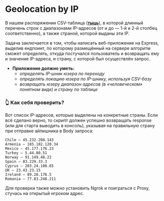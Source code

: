 # **Geolocation by IP**

В нашем распоряжении CSV-таблица (**[тыць](https://www.dropbox.com/s/wo0dexr0p3q4fgb/IP2LOCATION-LITE-DB1.CSV?dl=0)**), в которой длинный перечень строк с диапазонами IP-адресов (от и до  — 1-й и 2-й столбец соответственно), а также страной, которой выданы эти IP.

Задача заключается  в том, чтобы написать веб-приложение на Express, выделив ендпоинт, по которому размещённый на сервере алгоритм сможет определять, откуда постучался пользователь и возвращать ему и значение IP-адреса, и страну, с которой был осуществлён запрос.

- **Приложение должно уметь:**
    - *определять IP-шник юзера по переходу*
    - *определять локацию юзера по IP-шнику, используя CSV-базу*
    - *возвращать юзеру диапазон адресов (в «человеческом» понятном виде) и страну по таблице*

### 👆 **Как себя проверить?**

Вот список IP-адресов, которые выделены на конкретные страны. Если всё сделано верно, то скрипт должен успешно возвращать response (или для старта выводить в консоль), указывая на правильную страну при отправке айпишника в Body запроса:

>
```
Chile — 45.232.208.143
Armenia — 185.182.120.34
Mexico — 45.177.176.23
Turkey — 5.44.80.51
Norway — 91.149.48.22
Spain — 83.229.33.3
Cyprus — 203.24.108.65
UK — 23.43.23.15
Ireland — 89.28.176.5
Romania — 77.83.248.211
```
> 

Для проверки также можно установить Ngrok и поиграться с Proxy, стучась на открытый нгроком адрес.
